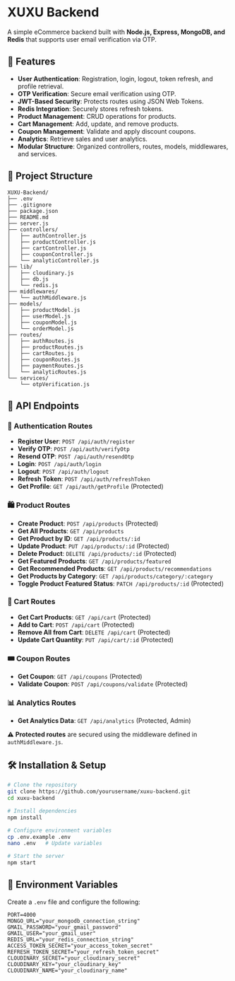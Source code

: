 # XUXU Backend

A simple eCommerce backend built with **Node.js, Express, MongoDB, and Redis** that supports user email verification via OTP.

## 🚀 Features
- **User Authentication**: Registration, login, logout, token refresh, and profile retrieval.
- **OTP Verification**: Secure email verification using OTP.
- **JWT-Based Security**: Protects routes using JSON Web Tokens.
- **Redis Integration**: Securely stores refresh tokens.
- **Product Management**: CRUD operations for products.
- **Cart Management**: Add, update, and remove products.
- **Coupon Management**: Validate and apply discount coupons.
- **Analytics**: Retrieve sales and user analytics.
- **Modular Structure**: Organized controllers, routes, models, middlewares, and services.

## 📂 Project Structure
```
XUXU-Backend/
├── .env
├── .gitignore
├── package.json
├── README.md
├── server.js
├── controllers/
│   ├── authController.js
│   ├── productController.js
│   ├── cartController.js
│   ├── couponController.js
│   └── analyticController.js
├── lib/
│   ├── cloudinary.js
│   ├── db.js
│   └── redis.js
├── middlewares/
│   └── authMiddleware.js
├── models/
│   ├── productModel.js
│   ├── userModel.js
│   ├── couponModel.js
│   └── orderModel.js
├── routes/
│   ├── authRoutes.js
│   ├── productRoutes.js
│   ├── cartRoutes.js
│   ├── couponRoutes.js
│   ├── paymentRoutes.js
│   └── analyticRoutes.js
└── services/
    └── otpVerification.js
```

## 🔗 API Endpoints

### 🔑 Authentication Routes
- **Register User**: `POST /api/auth/register`
- **Verify OTP**: `POST /api/auth/verifyOtp`
- **Resend OTP**: `POST /api/auth/resendOtp`
- **Login**: `POST /api/auth/login`
- **Logout**: `POST /api/auth/logout`
- **Refresh Token**: `POST /api/auth/refreshToken`
- **Get Profile**: `GET /api/auth/getProfile` (Protected)

### 🛍️ Product Routes
- **Create Product**: `POST /api/products` (Protected)
- **Get All Products**: `GET /api/products`
- **Get Product by ID**: `GET /api/products/:id`
- **Update Product**: `PUT /api/products/:id` (Protected)
- **Delete Product**: `DELETE /api/products/:id` (Protected)
- **Get Featured Products**: `GET /api/products/featured`
- **Get Recommended Products**: `GET /api/products/recommendations`
- **Get Products by Category**: `GET /api/products/category/:category`
- **Toggle Product Featured Status**: `PATCH /api/products/:id` (Protected)

### 🛒 Cart Routes
- **Get Cart Products**: `GET /api/cart` (Protected)
- **Add to Cart**: `POST /api/cart` (Protected)
- **Remove All from Cart**: `DELETE /api/cart` (Protected)
- **Update Cart Quantity**: `PUT /api/cart/:id` (Protected)

### 🎟️ Coupon Routes
- **Get Coupon**: `GET /api/coupons` (Protected)
- **Validate Coupon**: `POST /api/coupons/validate` (Protected)

### 📊 Analytics Routes
- **Get Analytics Data**: `GET /api/analytics` (Protected, Admin)

⚠️ **Protected routes** are secured using the middleware defined in `authMiddleware.js`.

## 🛠️ Installation & Setup
```sh
# Clone the repository
git clone https://github.com/yourusername/xuxu-backend.git
cd xuxu-backend

# Install dependencies
npm install

# Configure environment variables
cp .env.example .env
nano .env   # Update variables

# Start the server
npm start
```

## 🔧 Environment Variables
Create a `.env` file and configure the following:
```env
PORT=4000
MONGO_URL="your_mongodb_connection_string"
GMAIL_PASSWORD="your_gmail_password"
GMAIL_USER="your_gmail_user"
REDIS_URL="your_redis_connection_string"
ACCESS_TOKEN_SECRET="your_access_token_secret"
REFRESH_TOKEN_SECRET="your_refresh_token_secret"
CLOUDINARY_SECRET="your_cloudinary_secret"
CLOUDINARY_KEY="your_cloudinary_key"
CLOUDINARY_NAME="your_cloudinary_name"
```

